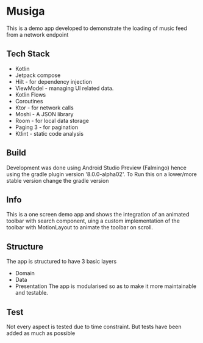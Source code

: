 # Musiga
This is a demo app developed to demonstrate the loading of music feed from a network endpoint

## Tech Stack
- Kotlin 
- Jetpack compose
- Hilt - for dependency injection
- ViewModel - managing UI related data.
- Kotlin Flows
- Coroutines
- Ktor - for network calls
- Moshi - A JSON library 
- Room - for local data storage
- Paging 3 - for pagination
- Ktlint - static code analysis


## Build 
Development was done using Android Studio Preview (Falmingo) hence using the gradle plugin version '8.0.0-alpha02'. To Run this on a lower/more stable version change the gradle version

## Info
This is a one screen demo app and shows the integration of an animated toolbar with search component, uing a custom implementation of the toolbar with MotionLayout to animate the toolbar on scroll.

## Structure
The app is structured to have 3 basic layers
- Domain
- Data
- Presentation
The app is modularised so as to make it more maintainable and testable.

## Test
Not every aspect is tested due to time constraint. But tests have been added as much as possible 

